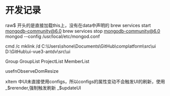 # 开发记录



raw$ 开头的是直接加载this上，没有在data中声明的
brew services start mongodb-community@6.0
brew services stop mongodb-community@6.0
mongod --config /usr/local/etc/mongod.conf


cmd /c mklink /d C:\Users\shone\Documents\GitHub\complatform\src\ui D:\GitHub\ui-vue3-antdv\src\ui

Group
GroupList
ProjectList
MemberList


usefnObserveDomResize


xItem 中UI未直接使用configs，所以configs的属性变动不会触发UI的刷新，使用_$rerender,强制触发刷新
_$updateUI

